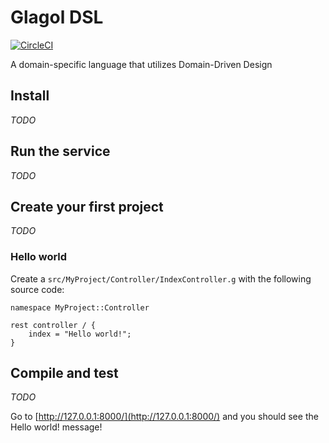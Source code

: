# Glagol DSL
[![CircleCI](https://circleci.com/gh/BulgariaPHP/glagol-dsl/tree/master.svg?style=svg)](https://circleci.com/gh/BulgariaPHP/glagol-dsl/tree/master)

A domain-specific language that utilizes Domain-Driven Design

## Install

_TODO_

## Run the service

_TODO_

## Create your first project

_TODO_

### Hello world
Create a `src/MyProject/Controller/IndexController.g` with the following source code:
```
namespace MyProject::Controller

rest controller / {
    index = "Hello world!";
}
```

## Compile and test

_TODO_

Go to [http://127.0.0.1:8000/](http://127.0.0.1:8000/) and you should see the Hello world! message!
